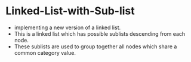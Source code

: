 # Linked-List-with-Sub-list
- implementing a new version of a linked list.  
- This is a linked list which has possible sublists descending from each node. 
- These sublists are used to group together all nodes which share a common category value.  
